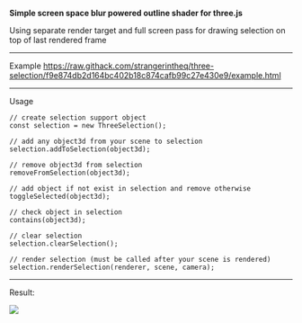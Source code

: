 **Simple screen space blur powered outline shader for three.js**

Using separate render target and full screen pass for drawing selection 
on top of last rendered frame

---

Example https://raw.githack.com/strangerintheq/three-selection/f9e874db2d164bc402b18c874cafb99c27e430e9/example.html

---
  
Usage

    // create selection support object
    const selection = new ThreeSelection();

    // add any object3d from your scene to selection
    selection.addToSelection(object3d);

    // remove object3d from selection
    removeFromSelection(object3d);
    
    // add object if not exist in selection and remove otherwise
    toggleSelected(object3d);

    // check object in selection 
    contains(object3d);

    // clear selection
    selection.clearSelection();
    
    // render selection (must be called after your scene is rendered)
    selection.renderSelection(renderer, scene, camera);
    
---

Result:

![](https://i.imgur.com/cY2JMwU.png)
